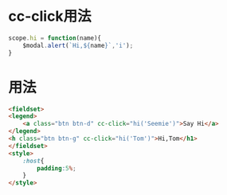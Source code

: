 # cc-click用法
```javascript inject:$modal
scope.hi = function(name){
    $modal.alert(`Hi,${name}`,'i');
}
```

# 用法

```html
<fieldset>
<legend>
    <a class="btn btn-d" cc-click="hi('Seemie')">Say Hi</a>
</legend>
<h class="btn btn-g" cc-click="hi('Tom')">Hi,Tom</h1>
</fieldset>
<style>
    :host{
        padding:5%;
    }
</style>
```